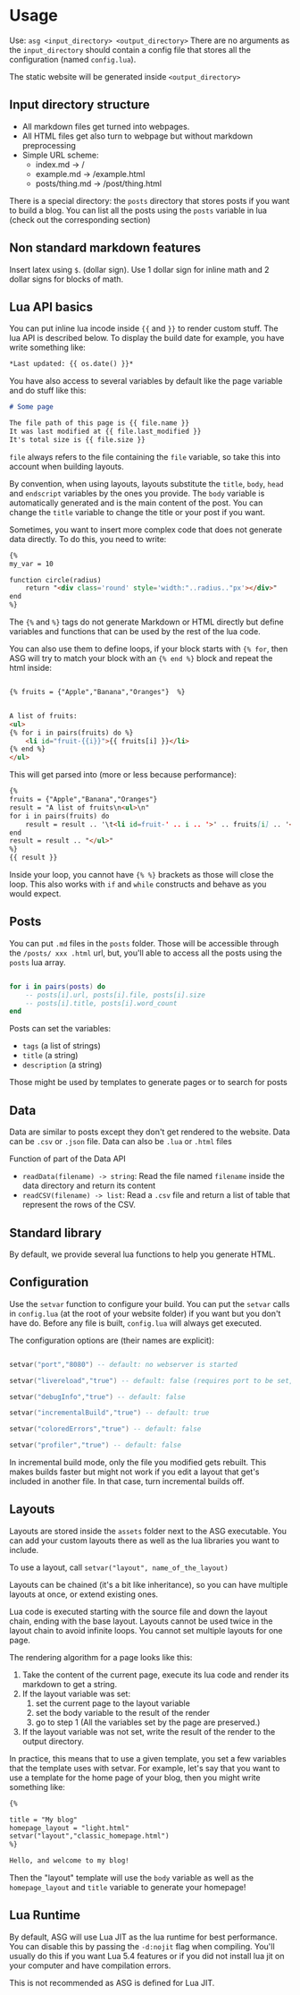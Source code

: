 # Usage

Use: `asg <input_directory> <output_directory>`
There are no arguments as the `input_directory` should contain a config file
that stores all the configuration (named `config.lua`).

The static website will be generated inside `<output_directory>`

## Input directory structure

- All markdown files get turned into webpages.
- All HTML files get also turn to webpage but without markdown preprocessing
- Simple URL scheme: 
	- index.md -> /
	- example.md -> /example.html
	- posts/thing.md -> /post/thing.html

There is a special directory: the `posts` directory that stores posts if you want to build a blog.
You can list all the posts using the `posts` variable in lua (check out the corresponding section)

## Non standard markdown features

Insert latex using `$`. (dollar sign). Use 1 dollar sign for inline math and 2 dollar signs for blocks of math.

## Lua API basics

You can put inline lua incode inside `{{` and `}}` to render custom stuff. The lua API is described below.
To display the build date for example, you have write something like:

```md
*Last updated: {{ os.date() }}*
```

You have also access to several variables by default like the page variable and do stuff like this:

```md
# Some page

The file path of this page is {{ file.name }}
It was last modified at {{ file.last_modified }}
It's total size is {{ file.size }}

```

`file` always refers to the file containing the `file` variable, so take this into account when building layouts.

By convention, when using layouts, layouts substitute the `title`, `body`, `head` and `endscript` variables by the ones you
provide. The `body` variable is automatically generated and is the main content of the post.
You can change the `title` variable to change the title or your post if you want. 


Sometimes, you want to insert more complex code that does not generate data directly. To do this, you need to write:

```md
{%
my_var = 10

function circle(radius)
	return "<div class='round' style='width:"..radius.."px'></div>"
end
%}
```

The `{%` and `%}` tags do not generate Markdown or HTML directly but define variables and functions that can be used
by the rest of the lua code.

You can also use them to define loops, if your block starts with `{% for`, then
ASG will try to match your block with an `{% end %}` block and repeat the html inside:

```html

{% fruits = {"Apple","Banana","Oranges"}  %}


A list of fruits:
<ul>
{% for i in pairs(fruits) do %}
	<li id="fruit-{{i}}">{{ fruits[i] }}</li>
{% end %}
</ul>
```

This will get parsed into (more or less because performance):
```md
{%
fruits = {"Apple","Banana","Oranges"}
result = "A list of fruits\n<ul>\n"
for i in pairs(fruits) do
	result = result .. '\t<li id=fruit-' .. i .. '>' .. fruits[i] .. '</li>\n'
end
result = result .. "</ul>"
%}
{{ result }}
```
Inside your loop, you cannot have `{% %}` brackets as those will close the loop.
This also works with `if` and `while` constructs and behave as you would expect.

## Posts

You can put `.md` files in the `posts` folder.
Those will be accessible through the `/posts/ xxx .html` url,
but, you'll able to access all the posts using the `posts` lua array.

```lua

for i in pairs(posts) do
	-- posts[i].url, posts[i].file, posts[i].size
	-- posts[i].title, posts[i].word_count
end

```

Posts can set the variables:
- `tags` (a list of strings)
- `title` (a string)
- `description` (a string)

Those might be used by templates to generate pages or to search for posts

## Data

Data are similar to posts except they don't get rendered to the website.
Data can be `.csv` or `.json` file.
Data can also be `.lua` or `.html` files

Function of part of the Data API

- `readData(filename) -> string`: Read the file named `filename` inside the data directory and return its content
- `readCSV(filename) -> list`: Read a `.csv` file and return a list of table that represent the rows of the CSV.

## Standard library

By default, we provide several lua functions to help you generate HTML.

## Configuration

Use the `setvar` function to configure your build. You can put the `setvar` calls in `config.lua` (at the root of your website folder) if you want but you don't have do.
Before any file is built, `config.lua` will always get executed.

The configuration options are (their names are explicit):
```lua

setvar("port","8080") -- default: no webserver is started

setvar("livereload","true") -- default: false (requires port to be set, otherwise, does nothing)

setvar("debugInfo","true") -- default: false

setvar("incrementalBuild","true") -- default: true

setvar("coloredErrors","true") -- default: false

setvar("profiler","true") -- default: false

```

In incremental build mode, only the file you modified gets rebuilt. This makes builds faster but might not work
if you edit a layout that get's included in another file. In that case, turn incremental builds off.

## Layouts

Layouts are stored inside the `assets` folder next to the ASG executable. You can add your custom layouts there as
well as the lua libraries you want to include.

To use a layout, call `setvar("layout", name_of_the_layout)`

Layouts can be chained (it's a bit like inheritance), so you can have multiple layouts at once, or extend existing ones.

Lua code is executed starting with the source file and down the layout chain, ending with the base layout.
Layouts cannot be used twice in the layout chain to avoid infinite loops.
You cannot set multiple layouts for one page.

The rendering algorithm for a page looks like this:
1. Take the content of the current page, execute its lua code and render its markdown to get a string.
2. If the layout variable was set:
   1. set the current page to the layout variable
   2. set the body variable to the result of the render
   3. go to step 1 (All the variables set by the page are preserved.)
3. If the layout variable was not set, write the result of the render to the output directory.

In practice, this means that to use a given template, you set a few variables that the template uses with setvar.
For example, let's say that you want to use a template for the home page of your blog, then you might write
something like:

```md
{%

title = "My blog"
homepage_layout = "light.html"
setvar("layout","classic_homepage.html")
%}

Hello, and welcome to my blog!

``` 

Then the "layout" template will use the `body` variable as well as the `homepage_layout` and `title`
variable to generate your homepage!

## Lua Runtime

By default, ASG will use Lua JIT as the lua runtime for best performance.
You can disable this by passing the `-d:nojit` flag when compiling. You'll usually do this
if you want Lua 5.4 features or if you did not install lua jit on your computer and have compilation errors.

This is not recommended as ASG is defined for Lua JIT.
